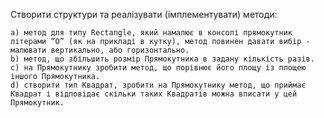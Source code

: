 Створити структури та реалізувати (імплементувати) методи:

    a) метод для типу Rectangle, який намалює в консолі прямокутник літерами “O” (як на прикладі в кутку), метод повинен давати вибір - малювати вертикально, або горизонтально.
    b) метод, що збільшить розмір Прямокутника в задану кількість разів.
    c) на Прямокутнику зробити метод, що порівнює його площу із площею іншого Прямокутника.
    d) створити тип Квадрат, зробити на Прямокутнику метод, що приймає Квадрат і відповідає скільки таких Квадратів можна вписати у цей Прямокутник.